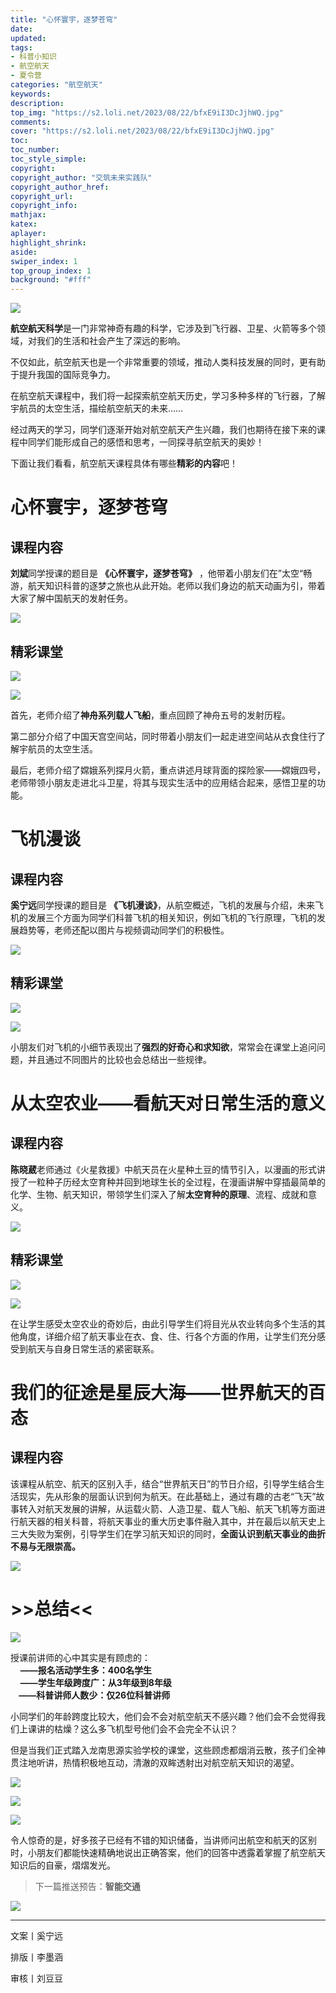 ```yaml
---
title: "心怀寰宇，逐梦苍穹"
date:
updated:
tags:
- 科普小知识
- 航空航天
- 夏令营
categories: "航空航天"
keywords:
description:
top_img: "https://s2.loli.net/2023/08/22/bfxE9iI3DcJjhWQ.jpg"
comments:
cover: "https://s2.loli.net/2023/08/22/bfxE9iI3DcJjhWQ.jpg"
toc:
toc_number:
toc_style_simple:
copyright:
copyright_author: "交筑未来实践队"
copyright_author_href:
copyright_url:
copyright_info:
mathjax:
katex:
aplayer:
highlight_shrink:
aside:
swiper_index: 1
top_group_index: 1
background: "#fff"
---
```

![](https://mmbiz.qpic.cn/sz_mmbiz_jpg/MibNltWd6qA3lTx37rhckZVYGicv8XfWIDGLKaAn6SPuzSerzIAiby9BwbExfibIxZzUnxgyKkRibyf8em4rlCVoG0A/640?wx_fmt=jpeg)

**航空航天科学**是一门非常神奇有趣的科学，它涉及到飞行器、卫星、火箭等多个领域，对我们的生活和社会产生了深远的影响。

不仅如此，航空航天也是一个非常重要的领域，推动人类科技发展的同时，更有助于提升我国的国际竞争力。

在航空航天课程中，我们将一起探索航空航天历史，学习多种多样的飞行器，了解宇航员的太空生活，描绘航空航天的未来……

经过两天的学习，同学们逐渐开始对航空航天产生兴趣，我们也期待在接下来的课程中同学们能形成自己的感悟和思考，一同探寻航空航天的奥妙！

下面让我们看看，航空航天课程具体有哪些**精彩的内容**吧！

# 心怀寰宇，逐梦苍穹
## 课程内容

**刘斌**同学授课的题目是 **《心怀寰宇，逐梦苍穹》** ，他带着小朋友们在”太空“畅游，航天知识科普的逐梦之旅也从此开始。老师以我们身边的航天动画为引，带着大家了解中国航天的发射任务。

![](https://mmbiz.qpic.cn/sz_mmbiz_png/MibNltWd6qA3lTx37rhckZVYGicv8XfWIDcAQfiaajscK2KKeHyPh1EicklUjh1RyhMJgrqibdqrEuOrMldibOMG7ksw/640?wx_fmt=png)

## 精彩课堂

![](https://mmbiz.qpic.cn/sz_mmbiz_png/MibNltWd6qA3lTx37rhckZVYGicv8XfWIDC0tg3Yd2EbDl5iaOicIBiczuQ3B2pz13A3U5Uibf1w3PfRuz3jBAHMIqOA/640?wx_fmt=png)

![](https://mmbiz.qpic.cn/sz_mmbiz_png/MibNltWd6qA3lTx37rhckZVYGicv8XfWIDrmUpvCQxFiaQzaTCbstGLalmc80vmq88AN1drcic3BiaiajPQIHAbYkw2w/640?wx_fmt=png)

首先，老师介绍了**神舟系列载人飞船**，重点回顾了神舟五号的发射历程。

第二部分介绍了中国天宫空间站，同时带着小朋友们一起走进空间站从衣食住行了解宇航员的太空生活。

最后，老师介绍了嫦娥系列探月火箭，重点讲述月球背面的探险家——嫦娥四号，老师带领小朋友走进北斗卫星，将其与现实生活中的应用结合起来，感悟卫星的功能。



  

  

  

  

  

# 飞机漫谈
## 课程内容

**奚宁远**同学授课的题目是 **《飞机漫谈》**，从航空概述，飞机的发展与介绍，未来飞机的发展三个方面为同学们科普飞机的相关知识，例如飞机的飞行原理，飞机的发展趋势等，老师还配以图片与视频调动同学们的积极性。  

![](https://mmbiz.qpic.cn/sz_mmbiz_png/MibNltWd6qA3lTx37rhckZVYGicv8XfWIDTdYrYyxreJ36SnQ6cWYtTaicvpc4xjbtaeuMcRrzQtFvR4cWkKJJ43A/640?wx_fmt=png)

## 精彩课堂

![](https://mmbiz.qpic.cn/sz_mmbiz_png/MibNltWd6qA3lTx37rhckZVYGicv8XfWIDQKFlibaxOGtUHwRV4f3icgtnU9xrIlfxDw7ml2YCVAw0FEcUJm8n9wxw/640?wx_fmt=png) 

![](https://mmbiz.qpic.cn/sz_mmbiz_png/MibNltWd6qA3lTx37rhckZVYGicv8XfWIDOkGBk4QbLm6SD4DkVtSyTRRiaqIjGFcth6DWiaMx1ibpfNSibL5T3umotQ/640?wx_fmt=png)

小朋友们对飞机的小细节表现出了**强烈的好奇心和求知欲**，常常会在课堂上追问问题，并且通过不同图片的比较也会总结出一些规律。



# 从太空农业——看航天对日常生活的意义
## 课程内容

**陈晓葳**老师通过《火星救援》中航天员在火星种土豆的情节引入，以漫画的形式讲授了一粒种子历经太空育种并回到地球生长的全过程，在漫画讲解中穿插最简单的化学、生物、航天知识，带领学生们深入了解**太空育种的原理**、流程、成就和意义。

![](https://mmbiz.qpic.cn/sz_mmbiz_png/MibNltWd6qA3lTx37rhckZVYGicv8XfWID0fgokRVnTVjnNT110ZdUfD2saicZFWxHyIbajD6nlSD7iaMcRFHCaH6w/640?wx_fmt=png)

## 精彩课堂  

![](https://mmbiz.qpic.cn/sz_mmbiz_png/MibNltWd6qA3lTx37rhckZVYGicv8XfWID3YMd3IJDZPClVGAevO7iapU1WBwyM1k73r3ibJ6MwVO70AQ7zlgLy1Ig/640?wx_fmt=png) 

![](https://mmbiz.qpic.cn/sz_mmbiz_png/MibNltWd6qA3lTx37rhckZVYGicv8XfWIDrO0Yk39w2okI7y6jgvKhRicHWQa4op47Uf9GaIS4EK7FOGKV9wIthKg/640?wx_fmt=png)

在让学生感受太空农业的奇妙后，由此引导学生们将目光从农业转向多个生活的其他角度，详细介绍了航天事业在衣、食、住、行各个方面的作用，让学生们充分感受到航天与自身日常生活的紧密联系。

# 我们的征途是星辰大海——世界航天的百态
## 课程内容

该课程从航空、航天的区别入手，结合“世界航天日”的节日介绍，引导学生结合生活现实，先从形象的层面认识到何为航天。在此基础上，通过有趣的古老“飞天”故事转入对航天发展的讲解，从运载火箭、人造卫星、载人飞船、航天飞机等方面进行航天器的相关科普，将航天事业的重大历史事件融入其中，并在最后以航天史上三大失败为案例，引导学生们在学习航天知识的同时，**全面认识到航天事业的曲折不易与无限崇高。**

![](https://mmbiz.qpic.cn/sz_mmbiz_png/MibNltWd6qA3lTx37rhckZVYGicv8XfWIDj2m4ygSPcbz4zEq28vnNVqO64wvIxl5jxvb7CTdkSoaBbibomF0icI7Q/640?wx_fmt=png)

# >>总结<<

![](https://mmbiz.qpic.cn/sz_mmbiz_jpg/MibNltWd6qA3lTx37rhckZVYGicv8XfWID6zFtWj9vLazvyxaJlkWzjzm8tgFhDSRbps5er0VgWMuUiblojZicBBSA/640?wx_fmt=jpeg)

授课前讲师的心中其实是有顾虑的：  
    **——报名活动学生多：400名学生**  
    **——学生年级跨度广：从3年级到8年级  
    ——科普讲师人数少：仅26位科普讲师**

小同学们的年龄跨度比较大，他们会不会对航空航天不感兴趣？他们会不会觉得我们上课讲的枯燥？这么多飞机型号他们会不会完全不认识？

但是当我们正式踏入龙南思源实验学校的课堂，这些顾虑都烟消云散，孩子们全神贯注地听讲，热情积极地互动，清澈的双眸透射出对航空航天知识的渴望。

![](https://mmbiz.qpic.cn/sz_mmbiz_jpg/MibNltWd6qA3lTx37rhckZVYGicv8XfWIDibvmqJkSzoOyKcDnoKVRee0sG4zibicxY8sUHQ7cIXUhuvy1wMLv8HeYA/640?wx_fmt=jpeg)

![](https://mmbiz.qpic.cn/sz_mmbiz_jpg/MibNltWd6qA3lTx37rhckZVYGicv8XfWIDhC7Iic8wb3Zm2nVU1N5ibcXSB2fae3sIbOdej8zlEMmZfTSykkB7KBLA/640?wx_fmt=jpeg)

![](https://mmbiz.qpic.cn/sz_mmbiz_jpg/MibNltWd6qA3lTx37rhckZVYGicv8XfWIDFbkILgUL4FJHX6MmEmCpHo54jJ7PxicDIicURjian951ubT4ILkib9xanw/640?wx_fmt=jpeg)

令人惊奇的是，好多孩子已经有不错的知识储备，当讲师问出航空和航天的区别时，小朋友们都能快速精确地说出正确答案，他们的回答中透露着掌握了航空航天知识后的自豪，熠熠发光。  

> 下一篇推送预告：**智能交通**

![](https://mmbiz.qpic.cn/sz_mmbiz_jpg/MibNltWd6qA3lTx37rhckZVYGicv8XfWIDS9W4pmNb7iapjt1zUNGseCYAMkBjDwia39LFZWbsTB8RoZrZo7DsSLsQ/640?wx_fmt=jpeg)


---
文案丨奚宁远

排版丨李墨涵

审核丨刘豆豆